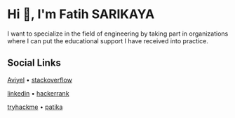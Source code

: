 # Hi 👋, I'm Fatih SARIKAYA
I want to specialize in the field of engineering by taking part in organizations where I can put the educational support I have received into practice.

## Social Links
[Aviyel](https://aviyel.com/@fatihsarikaya)  •  [stackoverflow](https://stackoverflow.com/users/13659588/fatih-sarikaya)

[linkedin](https://www.linkedin.com/in/fatihsarikaya4)   •  [hackerrank](https://www.hackerrank.com/fatihsarikaya)

[tryhackme](https://tryhackme.com/p/fatihsarikaya)      •    [patika](https://app.patika.dev/fatihsarikayaa)





